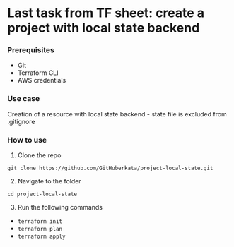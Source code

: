 # Last task from TF sheet: create a project with local state backend

### Prerequisites
- Git
- Terraform CLI
- AWS credentials

### Use case
Creation of a resource with local state backend - state file is excluded from .gitignore

### How to use

1. Clone the repo
``` 
git clone https://github.com/GitHuberkata/project-local-state.git
```
2. Navigate to the folder
```
cd project-local-state
```

3. Run the following commands

- `terraform init`
- `terraform plan`
- `terraform apply`



